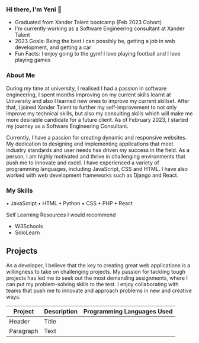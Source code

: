### Hi there, I'm Yeni 👋

- Graduated from Xander Talent bootcamp (Feb 2023 Cohort)
- I'm currently working as a Software Engineering consultant at Xander Talent
- 2023 Goals: Being the best I can possibly be, getting a job in web development, and getting a car 
- Fun Facts: I enjoy going to the gym! I love playing football and I love playing games


### About Me

During my time at university, I realised I had a passion in software engineering, I spent months improving on my current skills learnt at University and also I learned new ones to improve my current skillset. After that, I joined Xander Talent to further my self-improvement to not only improve my technical skills, but also my consulting skills which will make me more desirable candidate for a future client.  As of February 2023, I started my journey as a Software Engineering Consultant.

Currently, I have a passion for creating dynamic and responsive websites. My dedication to designing and implementing applications that meet industry standards and user needs has driven my success in the field. As a person, I am highly motivated and thrive in challenging environments that push me to innovate and excel. I have experienced a variety of programming languages, including JavaScript, CSS and HTML. I have also worked with web development frameworks such as Django and React.

### My Skills

•	JavaScript
•	HTML
•	Python
•	CSS
•	PHP
•	React

Self Learning Resources I would recommend

- W3Schools 
- SoloLearn

## Projects

As a developer, I believe that the key to creating great web applications is a willingness to take on challenging projects. My passion for tackling tough projects has led me to seek out the most demanding assignments, where I can put my problem-solving skills to the test. I enjoy collaborating with teams that push me to innovate and approach problems in new and creative ways.

| Project | Description | Programming Languages Used   |
| ----------- | ----------- |-----------|
| Header | Title                        |                     |
| Paragraph | Text                      |                   |
